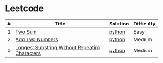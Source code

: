 Leetcode
===========

| # | Title | Solution | Difficulty |
|---| ----- | -------- | ---------- |
|1|[Two Sum](https://leetcode.com/problems/two-sum/)| [python](./0001_two_sum/main.py) |Easy|
|2|[Add Two Numbers](https://leetcode.com/problems/add-two-numbers/)| [python](./0002-add-two-numbers/main.py)|Medium|
|3|[Longest Substring Without Repeating Characters](https://leetcode.com/problems/longest-substring-without-repeating-characters/)| [python](./0003-longest-substring-without-repeating-characters/main.py)|Medium|
